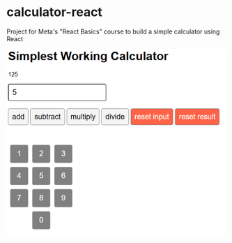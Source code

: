 # calculator-react
Project for Meta's "React Basics" course to build a simple calculator using React

![App screenshot](./public/app.PNG)